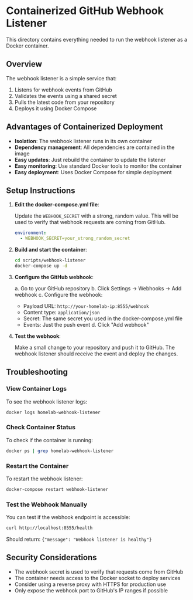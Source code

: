 # Containerized GitHub Webhook Listener

This directory contains everything needed to run the webhook listener as a Docker container.

## Overview

The webhook listener is a simple service that:
1. Listens for webhook events from GitHub
2. Validates the events using a shared secret
3. Pulls the latest code from your repository
4. Deploys it using Docker Compose

## Advantages of Containerized Deployment

- **Isolation**: The webhook listener runs in its own container
- **Dependency management**: All dependencies are contained in the image
- **Easy updates**: Just rebuild the container to update the listener
- **Easy monitoring**: Use standard Docker tools to monitor the container
- **Easy deployment**: Uses Docker Compose for simple deployment

## Setup Instructions

1. **Edit the docker-compose.yml file**:
   
   Update the `WEBHOOK_SECRET` with a strong, random value. This will be used to verify that webhook requests are coming from GitHub.
   
   ```yaml
   environment:
     - WEBHOOK_SECRET=your_strong_random_secret
   ```

2. **Build and start the container**:

   ```bash
   cd scripts/webhook-listener
   docker-compose up -d
   ```

3. **Configure the GitHub webhook**:

   a. Go to your GitHub repository
   b. Click Settings -> Webhooks -> Add webhook
   c. Configure the webhook:
      - Payload URL: `http://your-homelab-ip:8555/webhook`
      - Content type: `application/json`
      - Secret: The same secret you used in the docker-compose.yml file
      - Events: Just the push event
   d. Click "Add webhook"

4. **Test the webhook**:

   Make a small change to your repository and push it to GitHub. The webhook listener should receive the event and deploy the changes.

## Troubleshooting

### View Container Logs

To see the webhook listener logs:

```bash
docker logs homelab-webhook-listener
```

### Check Container Status

To check if the container is running:

```bash
docker ps | grep homelab-webhook-listener
```

### Restart the Container

To restart the webhook listener:

```bash
docker-compose restart webhook-listener
```

### Test the Webhook Manually

You can test if the webhook endpoint is accessible:

```bash
curl http://localhost:8555/health
```

Should return: `{"message": "Webhook listener is healthy"}`

## Security Considerations

- The webhook secret is used to verify that requests come from GitHub
- The container needs access to the Docker socket to deploy services
- Consider using a reverse proxy with HTTPS for production use
- Only expose the webhook port to GitHub's IP ranges if possible